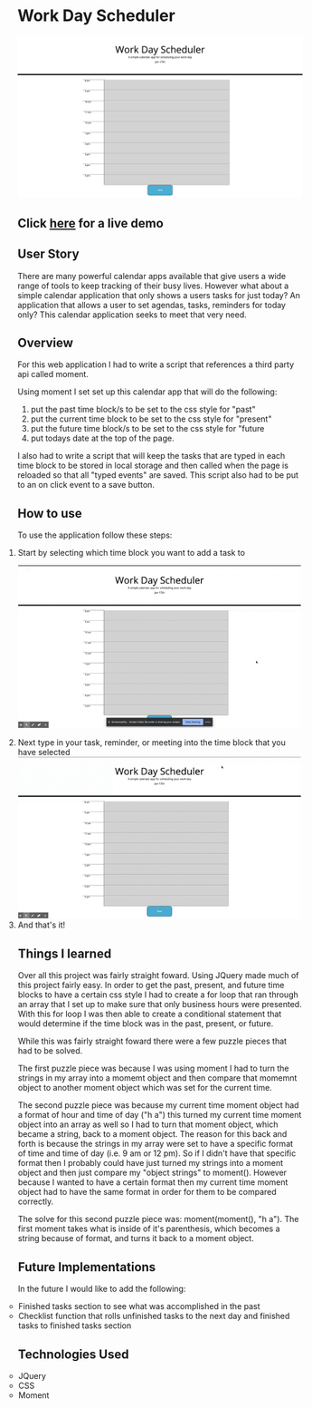 # Work Day Scheduler

![Calendar Image](./assets/calendarImage.png)

## Click [here](https://paynejoshua.github.io/Work-Day-Scheduler/) for a live demo

## User Story
There are many powerful calendar apps available that give users a wide range of tools to keep tracking of their busy lives. However what about a simple calendar application that only shows a users tasks for just today? An application that allows a user to set agendas, tasks, reminders for today only? This calendar application seeks to meet that very need.

## Overview

For this web application I had to write a script that references a third party api called moment. 

Using moment I set set up this calendar app that will do the following:
  1) put the past time block/s to be set to the css style for "past"
  2) put the current time block to be set to the css style for "present"
  3) put the future time block/s to be set to the css style for "future
  4) put todays date at the top of the page.
  
I also had to write a script that will keep the tasks that are typed in each time block to be stored in local storage and then called when the page is reloaded so that all "typed events" are saved. This script also had to be put to an on click event to a save button. 

## How to use
To use the application follow these steps:

<ol style="margin-left: -23px">
<li> Start by selecting which time block you want to add a task to 

<img src="./assets/clickInBox.gif" alt="Image that shows how to click in a box" width="500px"></li>

<li>Next type in your task, reminder, or meeting into the time block that you have selected

<img src="./assets/addingContentToCalendar.gif" alt="Image that shows typing into a selected time block" width="500px">
</li>
<li>And that's it!</li>





## Things I learned

Over all this project was fairly straight foward. Using JQuery made much of this project fairly easy. In order to get the past, present, and future time blocks to have a certain css style I had to create a for loop that ran through an array that I set up to make sure that only business hours were presented. With this for loop I was then able to create a conditional statement that would determine if the time block was in the past, present, or future. 

While this was fairly straight foward there were a few puzzle pieces that had to be solved. 

The first puzzle piece was because I was using moment I had to turn the strings in my array into a momemt object and then compare that momemnt object to another moment object which was set for the current time. 

The second puzzle piece was because my current time moment object had a format of hour and time of day ("h a") this turned my current time moment object into an array as well so I had to turn that moment object, which became a string, back to a moment object. The reason for this back and forth is because the strings in my array were set to have a specific format of time and time of day (i.e. 9 am or 12 pm). So if I didn't have that specific format then I probably could have just turned my strings into a moment object and then just compare my "object strings" to moment(). However because I wanted to have a certain format then my current time moment object had to have the same format in order for them to be compared correctly. 

The solve for this second puzzle piece was: moment(moment(), "h a"). The first moment takes what is inside of it's parenthesis, which becomes a string because of format, and turns it back to a moment object. 

## Future Implementations

In the future I would like to add the following:
<ul style="margin-left: -23px">
<li>Finished tasks section to see what was accomplished in the past
</li>
<li>Checklist function that rolls unfinished tasks to the next day and finished tasks to finished tasks section
</li>
</ul>

## Technologies Used
<ul style="margin-left: -23px">
<li>JQuery</li>
<li>CSS</li>
<li>Moment</li>
</ul>


